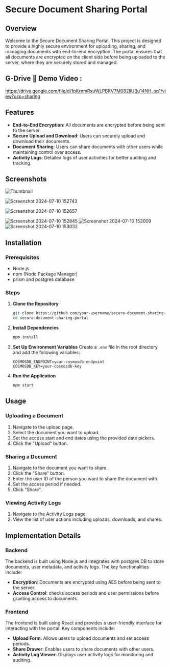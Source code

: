 # Secure Document Sharing Portal

## Overview

Welcome to the Secure Document Sharing Portal. This project is designed to provide a highly secure environment for uploading, sharing, and managing documents with end-to-end encryption. The portal ensures that all documents are encrypted on the client side before being uploaded to the server, where they are securely stored and managed.
## G-Drive 🎥 Demo Video : 
https://drive.google.com/file/d/1pKrnmRxuWLPBKV7M082IlUBu14NH_oq1/view?usp=sharing 
## Features

- **End-to-End Encryption**: All documents are encrypted before being sent to the server.
- **Secure Upload and Download**: Users can securely upload and download their documents.
- **Document Sharing**: Users can share documents with other users while maintaining control over access.
- **Activity Logs**: Detailed logs of user activities for better auditing and tracking.

## Screenshots
![Thumbnail](https://github.com/RohanM-12/EncryptShare/assets/98544765/79ebde47-1958-4f06-84f0-934f069c797d)

![Screenshot 2024-07-10 152743](https://github.com/RohanM-12/EncrpytShare-vercel/assets/98544765/ef0cda12-bce3-467a-baaa-ce45b952dd38)

![Screenshot 2024-07-10 152657](https://github.com/RohanM-12/EncrpytShare-vercel/assets/98544765/3c904041-5af0-4fcf-8170-0e302ba70320)

![Screenshot 2024-07-10 152845](https://github.com/RohanM-12/EncrpytShare-vercel/assets/98544765/5130de99-de10-4bfc-8954-e42839345b67)
![Screenshot 2024-07-10 153009](https://github.com/RohanM-12/EncrpytShare-vercel/assets/98544765/a80cdb32-5d4f-4641-83d4-1890f05f783e)
![Screenshot 2024-07-10 153032](https://github.com/RohanM-12/EncrpytShare-vercel/assets/98544765/387e4cf4-ac06-48f0-8810-953bec0a9c61)

## Installation

### Prerequisites

- Node.js
- npm (Node Package Manager)
- prism and postgres database 

### Steps

1. **Clone the Repository**
   ```bash
   git clone https://github.com/your-username/secure-document-sharing-portal.git
   cd secure-document-sharing-portal
   ```

2. **Install Dependencies**
   ```bash
   npm install
   ```

3. **Set Up Environment Variables**
   Create a `.env` file in the root directory and add the following variables:
   ```
   COSMOSDB_ENDPOINT=your-cosmosdb-endpoint
   COSMOSDB_KEY=your-cosmosdb-key
   ```

4. **Run the Application**
   ```bash
   npm start
   ```

## Usage

### Uploading a Document

1. Navigate to the upload page.
2. Select the document you want to upload.
3. Set the access start and end dates using the provided date pickers.
4. Click the "Upload" button.

### Sharing a Document

1. Navigate to the document you want to share.
2. Click the "Share" button.
3. Enter the user ID of the person you want to share the document with.
4. Set the access period if needed.
5. Click "Share".

### Viewing Activity Logs

1. Navigate to the Activity Logs page.
2. View the list of user actions including uploads, downloads, and shares.


## Implementation Details

### Backend

The backend is built using Node.js and integrates with postgres DB to store documents, user metadata, and activity logs. The key functionalities include:
- **Encryption**: Documents are encrypted using AES before being sent to the server.
- **Access Control**: checks access periods and user permissions before granting access to documents.

### Frontend

The frontend is built using React and provides a user-friendly interface for interacting with the portal. Key components include:
- **Upload Form**: Allows users to upload documents and set access periods.
- **Share Drawer**: Enables users to share documents with other users.
- **Activity Log Viewer**: Displays user activity logs for monitoring and auditing.
